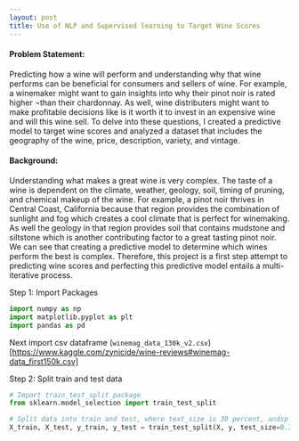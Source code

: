 ```yaml
---
layout: post
title: Use of NLP and Supervised learning to Target Wine Scores
---
```


#### Problem Statement:
Predicting how a wine will perform and understanding why that wine performs can be beneficial for consumers and sellers of wine. For example, a winemaker might want to gain insights into why their pinot noir is rated higher ¬than their chardonnay. As well, wine distributers might want to make profitable decisions like is it worth it to invest in an expensive wine and will this wine sell. To delve into these questions, I created a predictive model to target wine scores and analyzed a dataset that includes the geography of the wine, price, description, variety, and vintage.

#### Background:
Understanding what makes a great wine is very complex. The taste of a wine is dependent on the climate, weather, geology, soil, timing of pruning, and chemical makeup of the wine. For example, a pinot noir thrives in Central Coast, California because that region provides the combination of sunlight and fog which creates a cool climate that is perfect for winemaking. As well the geology in that region provides soil that contains mudstone and siltstone which is another contributing factor to a great tasting pinot noir. We can see that creating a predictive model to determine which wines perform the best is complex. Therefore, this project is a first step attempt to predicting wine scores and perfecting this predictive model entails a multi-iterative process.

Step 1: Import Packages

```python
import numpy as np
import matplotlib.pyplot as plt
import pandas as pd
```

Next import csv dataframe (`winemag_data_130k_v2.csv`)[https://www.kaggle.com/zynicide/wine-reviews#winemag-data_first150k.csv]

Step 2: Split train and test data

```python
# Import train_test_split package
from sklearn.model_selection import train_test_split

# Split data into train and test, where text_size is 30 percent, andsp train set is 70%
X_train, X_test, y_train, y_test = train_test_split(X, y, test_size=0.30, random_state=42, stratify = y)
```

